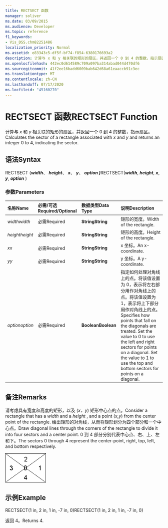 ```yaml
---
title: RECTSECT 函数
manager: soliver
ms.date: 03/09/2015
ms.audience: Developer
ms.topic: reference
f1_keywords:
- Vis_DSS.chm82251486
localization_priority: Normal
ms.assetid: e83343c5-df5f-bf74-f854-6380176693a2
description: 计算与 x 和 y 相关联的矩形的扇区，并返回一个 0 到 4 的整数，指示扇区。
ms.openlocfilehash: 442ec0d614589c709a097ba314abad044d470df6
ms.sourcegitcommit: 41f2ee16badd6009bab642d68a61eaaccb91c3ec
ms.translationtype: MT
ms.contentlocale: zh-CN
ms.lasthandoff: 07/17/2020
ms.locfileid: "45160270"
---
```

# <a name="rectsect-function"></a><span data-ttu-id="ca298-103">RECTSECT 函数</span><span class="sxs-lookup"><span data-stu-id="ca298-103">RECTSECT Function</span></span>

<span data-ttu-id="ca298-104">计算与  *x*  和  *y*  相关联的矩形的扇区，并返回一个 0 到 4 的整数，指示扇区。</span><span class="sxs-lookup"><span data-stu-id="ca298-104">Calculates the sector of a rectangle associated with  *x*  and  *y*  and returns an integer 0 to 4, indicating the sector.</span></span> 
  
## <a name="syntax"></a><span data-ttu-id="ca298-105">语法</span><span class="sxs-lookup"><span data-stu-id="ca298-105">Syntax</span></span>

<span data-ttu-id="ca298-106">RECTSECT (***width***、 ***height***、 ***x***、 ***y***、 ***option )***</span><span class="sxs-lookup"><span data-stu-id="ca298-106">RECTSECT(***width***, ***height***, ***x***, ***y***, ***option*** )</span></span> 
  
### <a name="parameters"></a><span data-ttu-id="ca298-107">参数</span><span class="sxs-lookup"><span data-stu-id="ca298-107">Parameters</span></span>

|<span data-ttu-id="ca298-108">**名称**</span><span class="sxs-lookup"><span data-stu-id="ca298-108">**Name**</span></span>|<span data-ttu-id="ca298-109">**必需/可选**</span><span class="sxs-lookup"><span data-stu-id="ca298-109">**Required/Optional**</span></span>|<span data-ttu-id="ca298-110">**数据类型**</span><span class="sxs-lookup"><span data-stu-id="ca298-110">**Data Type**</span></span>|<span data-ttu-id="ca298-111">**说明**</span><span class="sxs-lookup"><span data-stu-id="ca298-111">**Description**</span></span>|
|:-----|:-----|:-----|:-----|
| <span data-ttu-id="ca298-112">_width_</span><span class="sxs-lookup"><span data-stu-id="ca298-112">_width_</span></span> <br/> |<span data-ttu-id="ca298-113">必需</span><span class="sxs-lookup"><span data-stu-id="ca298-113">Required</span></span>  <br/> |<span data-ttu-id="ca298-114">**String**</span><span class="sxs-lookup"><span data-stu-id="ca298-114">**String**</span></span> <br/> |<span data-ttu-id="ca298-115">矩形的宽度。</span><span class="sxs-lookup"><span data-stu-id="ca298-115">Width of the rectangle.</span></span>  <br/> |
| <span data-ttu-id="ca298-116">_height_</span><span class="sxs-lookup"><span data-stu-id="ca298-116">_height_</span></span> <br/> |<span data-ttu-id="ca298-117">必需</span><span class="sxs-lookup"><span data-stu-id="ca298-117">Required</span></span>  <br/> |<span data-ttu-id="ca298-118">**String**</span><span class="sxs-lookup"><span data-stu-id="ca298-118">**String**</span></span> <br/> |<span data-ttu-id="ca298-119">矩形的高度。</span><span class="sxs-lookup"><span data-stu-id="ca298-119">Height of the rectangle.</span></span>  <br/> |
| <span data-ttu-id="ca298-120">_x_</span><span class="sxs-lookup"><span data-stu-id="ca298-120">_x_</span></span> <br/> |<span data-ttu-id="ca298-121">必需</span><span class="sxs-lookup"><span data-stu-id="ca298-121">Required</span></span>  <br/> |<span data-ttu-id="ca298-122">**String**</span><span class="sxs-lookup"><span data-stu-id="ca298-122">**String**</span></span> <br/> |<span data-ttu-id="ca298-123">x 坐标。</span><span class="sxs-lookup"><span data-stu-id="ca298-123">An x-coordinate.</span></span>  <br/> |
| <span data-ttu-id="ca298-124">_y_</span><span class="sxs-lookup"><span data-stu-id="ca298-124">_y_</span></span> <br/> |<span data-ttu-id="ca298-125">必需</span><span class="sxs-lookup"><span data-stu-id="ca298-125">Required</span></span>  <br/> |<span data-ttu-id="ca298-126">**String**</span><span class="sxs-lookup"><span data-stu-id="ca298-126">**String**</span></span> <br/> |<span data-ttu-id="ca298-127">y 坐标。</span><span class="sxs-lookup"><span data-stu-id="ca298-127">A y-coordinate.</span></span>  <br/> |
| <span data-ttu-id="ca298-128">_option_</span><span class="sxs-lookup"><span data-stu-id="ca298-128">_option_</span></span> <br/> |<span data-ttu-id="ca298-129">必需</span><span class="sxs-lookup"><span data-stu-id="ca298-129">Required</span></span>  <br/> |<span data-ttu-id="ca298-130">**Boolean**</span><span class="sxs-lookup"><span data-stu-id="ca298-130">**Boolean**</span></span> <br/> |<span data-ttu-id="ca298-p101">指定如何处理对角线上的点。将该值设置为 0，表示将左右部分用作对角线上的点。将该值设置为 1，表示将上下部分用作对角线上的点。</span><span class="sxs-lookup"><span data-stu-id="ca298-p101">Specifies how points that fall on the diagonals are treated. Set the value to 0 to use the left and right sectors for points on a diagonal. Set the value to 1 to use the top and bottom sectors for points on a diagonal.</span></span>  <br/> |
   
## <a name="remarks"></a><span data-ttu-id="ca298-134">备注</span><span class="sxs-lookup"><span data-stu-id="ca298-134">Remarks</span></span>

<span data-ttu-id="ca298-135">请考虑具有宽度和高度的矩形，以及 (*x，y*) 矩形中心点的点。</span><span class="sxs-lookup"><span data-stu-id="ca298-135">Consider a rectangle that has a  *width*  and a  *height*  , and a point (*x,y*) from the center point of the rectangle.</span></span> <span data-ttu-id="ca298-136">绘出矩形的对角线，从而将矩形划分为四个部分和一个中心点。</span><span class="sxs-lookup"><span data-stu-id="ca298-136">Draw diagonal lines through the corners of the rectangle to divide it into four sectors and a center point.</span></span> <span data-ttu-id="ca298-137">0 到 4 部分分别代表中心点、右、上、左和下。</span><span class="sxs-lookup"><span data-stu-id="ca298-137">The sectors 0 through 4 represent the center-point, right, top, left, and bottom respectively.</span></span> 
  
![扇区 0 到 4 分别表示中心点、右、上、左和下](media/ShpSheetRef_CA_03_ZA07645862.gif)
  
## <a name="example"></a><span data-ttu-id="ca298-139">示例</span><span class="sxs-lookup"><span data-stu-id="ca298-139">Example</span></span>

<span data-ttu-id="ca298-140">RECTSECT(1 in, 2 in, 1 in, -7 in, 0)</span><span class="sxs-lookup"><span data-stu-id="ca298-140">RECTSECT(1 in, 2 in, 1 in, -7 in, 0)</span></span> 
  
<span data-ttu-id="ca298-141">返回 4。</span><span class="sxs-lookup"><span data-stu-id="ca298-141">Returns 4.</span></span> 
  


